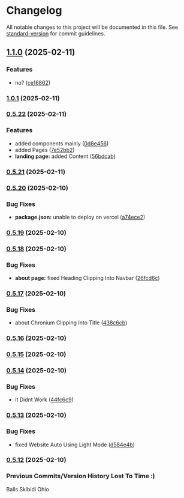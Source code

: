 # Changelog

All notable changes to this project will be documented in this file. See [standard-version](https://github.com/conventional-changelog/standard-version) for commit guidelines.

## [1.1.0](https://github.com/WeForge/Chronium-Website/compare/v1.0.1...v1.1.0) (2025-02-11)


### Features

* no? ([ce16862](https://github.com/WeForge/Chronium-Website/commit/ce16862fb683e989fcb8c44a9d4a51736adde91d))

### [1.0.1](https://github.com/WeForge/Chronium-Website/compare/v0.5.22...v1.0.1) (2025-02-11)

### [0.5.22](https://github.com/WeForge/Chronium-Website/compare/v0.5.21...v0.5.22) (2025-02-11)


### Features

* added components mainly ([0d8e456](https://github.com/WeForge/Chronium-Website/commit/0d8e45683327eb3f79f8c87f9f28c0658bc13e6e))
* added Pages ([7e52bb2](https://github.com/WeForge/Chronium-Website/commit/7e52bb24a34dc4731aac49809189f793b02d782c))
* **landing page:** added Content ([56bdcab](https://github.com/WeForge/Chronium-Website/commit/56bdcabd3728721fee5c900004c126bc136d48d9))

### [0.5.21](https://github.com/WeForge/Chronium-Website/compare/v0.5.20...v0.5.21) (2025-02-11)

### [0.5.20](https://github.com/WeForge/Chronium-Website/compare/v0.5.19...v0.5.20) (2025-02-10)


### Bug Fixes

* **package.json:** unable to deploy on vercel ([a74ece2](https://github.com/WeForge/Chronium-Website/commit/a74ece2e90fa983d3a544dee1427fc81c3361e11))

### [0.5.19](https://github.com/WeForge/Chronium-Website/compare/v0.5.18...v0.5.19) (2025-02-10)

### [0.5.18](https://github.com/WeForge/Chronium-Website/compare/v0.5.17...v0.5.18) (2025-02-10)


### Bug Fixes

* **about page:** fixed Heading Clipping Into Navbar ([26fcd6c](https://github.com/WeForge/Chronium-Website/commit/26fcd6c5fa9f076731a57d2caf7e38378e5c2603))

### [0.5.17](https://github.com/WeForge/Chronium-Website/compare/v0.5.16...v0.5.17) (2025-02-10)


### Bug Fixes

* about Chronium Clipping Into Title ([438c6cb](https://github.com/WeForge/Chronium-Website/commit/438c6cbb277c57be4e75f2cb574f9f5b8e7d6ed5))

### [0.5.16](https://github.com/WeForge/Chronium-Website/compare/v0.5.15...v0.5.16) (2025-02-10)

### [0.5.15](https://github.com/WeForge/Chronium-Website/compare/v0.5.14...v0.5.15) (2025-02-10)

### [0.5.14](https://github.com/WeForge/Chronium-Website/compare/v0.5.13...v0.5.14) (2025-02-10)


### Bug Fixes

* it Didnt Work ([44fc6c9](https://github.com/WeForge/Chronium-Website/commit/44fc6c9dc1dcce3be23bfe1d2f5e7e5b343d3968))

### [0.5.13](https://github.com/WeForge/Chronium-Website/compare/v0.5.12...v0.5.13) (2025-02-10)


### Bug Fixes

* fixed Website Auto Using Light Mode ([d584e4b](https://github.com/WeForge/Chronium-Website/commit/d584e4bcd4082add74b4ef2b016bdde592a50446))

### [0.5.12](https://github.com/WeForge/Chronium-Website/compare/v0.5.11...v0.5.12) (2025-02-10)

### Previous Commits/Version History Lost To Time :)

Balls Skibidi Ohio